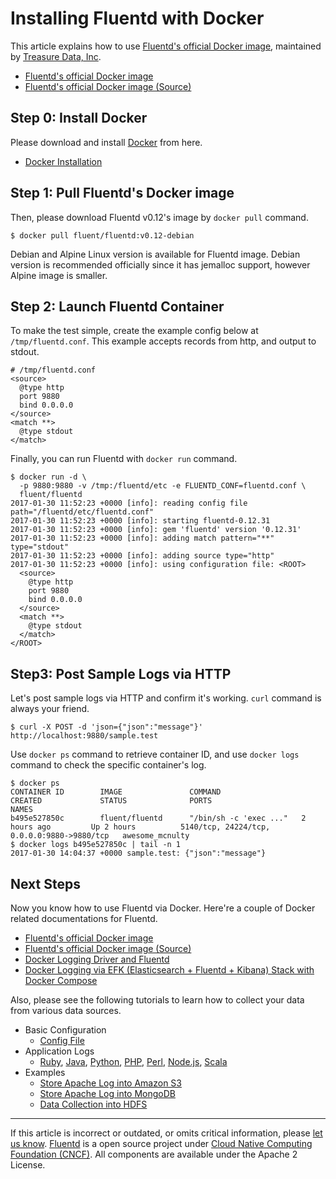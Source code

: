 # Installing Fluentd with Docker

This article explains how to use [Fluentd's official Docker image](https://hub.docker.com/r/fluent/fluentd/), maintained by
[Treasure Data, Inc](http://www.treasuredata.com/).

-   [Fluentd's official Docker image](https://hub.docker.com/r/fluent/fluentd/)
-   [Fluentd's official Docker image
    (Source)](https://github.com/fluent/fluentd-docker-image)


## Step 0: Install Docker

Please download and install [Docker](https://www.docker.com/) from here.

-   [Docker Installation](https://docs.docker.com/engine/installation/)

## Step 1: Pull Fluentd's Docker image

Then, please download Fluentd v0.12's image by `docker pull` command.

``` {.CodeRay}
$ docker pull fluent/fluentd:v0.12-debian
```
Debian and Alpine Linux version is available for Fluentd image. Debian
version is recommended officially since it has jemalloc support, however
Alpine image is smaller.

## Step 2: Launch Fluentd Container

To make the test simple, create the example config below at
`/tmp/fluentd.conf`. This example accepts records from http, and output
to stdout.

``` {.CodeRay}
# /tmp/fluentd.conf
<source>
  @type http
  port 9880
  bind 0.0.0.0
</source>
<match **>
  @type stdout
</match>
```

Finally, you can run Fluentd with `docker run` command.

``` {.CodeRay}
$ docker run -d \
  -p 9880:9880 -v /tmp:/fluentd/etc -e FLUENTD_CONF=fluentd.conf \
  fluent/fluentd
2017-01-30 11:52:23 +0000 [info]: reading config file path="/fluentd/etc/fluentd.conf"
2017-01-30 11:52:23 +0000 [info]: starting fluentd-0.12.31
2017-01-30 11:52:23 +0000 [info]: gem 'fluentd' version '0.12.31'
2017-01-30 11:52:23 +0000 [info]: adding match pattern="**" type="stdout"
2017-01-30 11:52:23 +0000 [info]: adding source type="http"
2017-01-30 11:52:23 +0000 [info]: using configuration file: <ROOT>
  <source>
    @type http
    port 9880
    bind 0.0.0.0
  </source>
  <match **>
    @type stdout
  </match>
</ROOT>
```

## Step3: Post Sample Logs via HTTP

Let's post sample logs via HTTP and confirm it's working. `curl` command
is always your friend.

``` {.CodeRay}
$ curl -X POST -d 'json={"json":"message"}' http://localhost:9880/sample.test
```

Use `docker ps` command to retrieve container ID, and use `docker logs`
command to check the specific container's log.

``` {.CodeRay}
$ docker ps
CONTAINER ID        IMAGE               COMMAND                  CREATED             STATUS              PORTS                                         NAMES
b495e527850c        fluent/fluentd      "/bin/sh -c 'exec ..."   2 hours ago         Up 2 hours          5140/tcp, 24224/tcp, 0.0.0.0:9880->9880/tcp   awesome_mcnulty
$ docker logs b495e527850c | tail -n 1
2017-01-30 14:04:37 +0000 sample.test: {"json":"message"}
```

## Next Steps

Now you know how to use Fluentd via Docker. Here're a couple of Docker
related documentations for Fluentd.

-   [Fluentd's official Docker image](https://hub.docker.com/r/fluent/fluentd/)
-   [Fluentd's official Docker image
    (Source)](https://github.com/fluent/fluentd-docker-image)
-   [Docker Logging Driver and Fluentd](/articles/docker-logging.md)
-   [Docker Logging via EFK (Elasticsearch + Fluentd + Kibana) Stack
    with Docker Compose](docker-logging-efk-compose)

Also, please see the following tutorials to learn how to collect your
data from various data sources.

-   Basic Configuration
    -   [Config File](/configuration/config-file.md)
-   Application Logs
    -   [Ruby](/articles/ruby.md), [Java](/articles/java.md), [Python](/articles/python.md), [PHP](/articles/php.md),
        [Perl](/articles/perl.md), [Node.js](/articles/nodejs.md), [Scala](/articles/scala.md)
-   Examples
    -   [Store Apache Log into Amazon S3](/articles/apache-to-s3.md)
    -   [Store Apache Log into MongoDB](/articles/apache-to-mongodb.md)
    -   [Data Collection into HDFS](/articles/http-to-hdfs.md)


------------------------------------------------------------------------


If this article is incorrect or outdated, or omits critical information,
please [let us know](https://github.com/fluent/fluentd-docs/issues?state=open).
[Fluentd](http://www.fluentd.org/) is a open source project under [Cloud
Native Computing Foundation (CNCF)](https://cncf.io/). All components
are available under the Apache 2 License.
